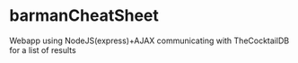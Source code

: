 # barmanCheatSheet
Webapp using NodeJS(express)+AJAX communicating with TheCocktailDB for a list of results
